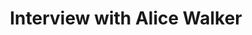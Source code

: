 ---
layout: manifest
title: Interview with Alice Walker
manifest_name: interview-with-alice-walker

---